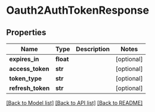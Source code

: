 # Oauth2AuthTokenResponse

## Properties
Name | Type | Description | Notes
------------ | ------------- | ------------- | -------------
**expires_in** | **float** |  | [optional] 
**access_token** | **str** |  | [optional] 
**token_type** | **str** |  | [optional] 
**refresh_token** | **str** |  | [optional] 

[[Back to Model list]](../README.md#documentation-for-models) [[Back to API list]](../README.md#documentation-for-api-endpoints) [[Back to README]](../README.md)

